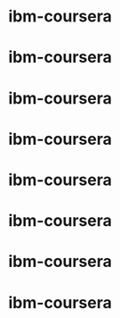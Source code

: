 # ibm-coursera
# ibm-coursera
# ibm-coursera
# ibm-coursera
# ibm-coursera
# ibm-coursera
# ibm-coursera
# ibm-coursera
